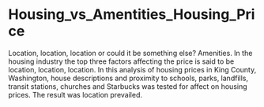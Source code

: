 # Housing_vs_Amentities_Housing_Price
Location, location, location or could it be something else? Amenities.  In the housing industry the top three factors affecting the price is said to be location, location, location.  In this analysis of housing prices in King County, Washington, house descriptions and proximity to schools, parks, landfills, transit stations, churches and Starbucks was tested for affect on housing prices.  The result was location prevailed.   
